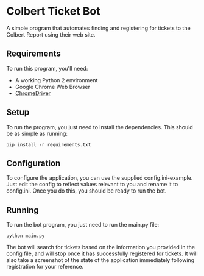 # Colbert Ticket Bot

A simple program that automates finding and registering for tickets to the
Colbert Report using their web site.

## Requirements

To run this program, you'll need:

  * A working Python 2 environment
  * Google Chrome Web Browser
  * [ChromeDriver](https://code.google.com/p/selenium/wiki/ChromeDriver)

## Setup

To run the program, you just need to install the dependencies. This should be
as simple as running:

```
pip install -r requirements.txt
```

## Configuration

To configure the application, you can use the supplied config.ini-example.
Just edit the config to reflect values relevant to you and rename it to
config.ini. Once you do this, you should be ready to run the bot.

## Running

To run the bot program, you just need to run the main.py file:

```
python main.py
```

The bot will search for tickets based on the information you provided in the
config file, and will stop once it has successfully registered for tickets. It
will also take a screenshot of the state of the application immediately 
following registration for your reference.
